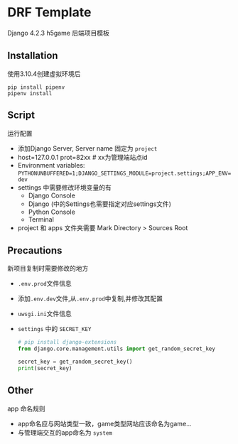 # DRF Template

Django 4.2.3 h5game 后端项目模板



## Installation

使用3.10.4创建虚拟环境后

```shell
pip install pipenv
pipenv install
```



## Script

运行配置

- 添加Django Server, Server name 固定为 `project`
- host=127.0.0.1 prot=82xx  # xx为管理端站点id
- Environment variables: `PYTHONUNBUFFERED=1;DJANGO_SETTINGS_MODULE=project.settings;APP_ENV=dev`
- settings 中需要修改环境变量的有
  - Django Console
  - Django (中的Settings也需要指定对应settings文件)
  - Python Console
  - Terminal
- project 和 apps 文件夹需要 Mark Directory  >  Sources Root



## Precautions

新项目复制时需要修改的地方

- `.env.prod`文件信息

- 添加`.env.dev`文件,从`.env.prod`中复制,并修改其配置
- `uwsgi.ini`文件信息
- `settings` 中的 `SECRET_KEY`

  ```python
  # pip install django-extensions
  from django.core.management.utils import get_random_secret_key
  
  secret_key = get_random_secret_key()
  print(secret_key)
  ```

  



## Other

app 命名规则

- app命名应与网站类型一致，game类型网站应该命名为game...
- 与管理端交互的app命名为 `system`

